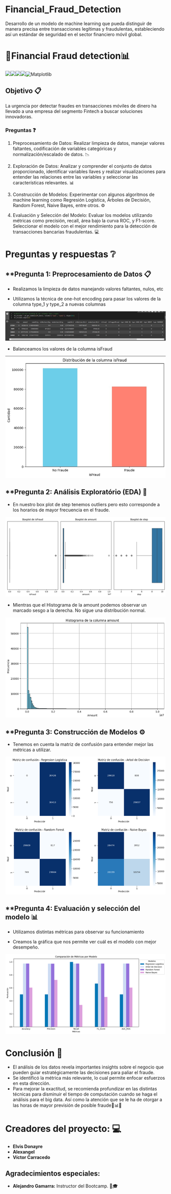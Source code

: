 # Financial_Fraud_Detection
Desarrollo de un modelo de machine learning que pueda distinguir de manera precisa entre transacciones legítimas y fraudulentas, estableciendo así un estándar de seguridad en el sector financiero móvil global.

# 💸Financial Fraud detection📊


![](https://img.shields.io/badge/Python-14354C?style=for-the-badge&logo=python&logoColor=white)![](https://img.shields.io/badge/Colab-F9AB00?style=for-the-badge&logo=googlecolab&color=525252)![](https://img.shields.io/badge/Numpy-777BB4?style=for-the-badge&logo=numpy&logoColor=white)![](https://img.shields.io/badge/Pandas-2C2D72?style=for-the-badge&logo=pandas&logoColor=white)![Matplotlib](https://img.shields.io/badge/Matplotlib-%23ffffff.svg?style=for-the-badge&logo=Matplotlib&logoColor=black)

## Objetivo 📋

La urgencia por detectar fraudes en transacciones móviles de dinero ha llevado a una empresa del segmento Fintech a buscar soluciones innovadoras.

### **Preguntas** ❓

1. Preprocesamiento de Datos: Realizar limpieza de datos, manejar valores faltantes, codificación de variables categóricas y normalización/escalado de datos. 📉

2. Exploración de Datos: Analizar y comprender el conjunto de datos proporcionado, identificar variables llaves y realizar visualizaciones para entender las relaciones entre las variables y seleccionar las características relevantes. 📊

3. Construcción de Modelos: Experimentar con algunos algoritmos de machine learning como Regresión Logística, Árboles de Decisión, Random Forest, Naive Bayes, entre otros. ⚙️

4. Evaluación y Selección del Modelo: Evaluar los modelos utilizando métricas como precisión, recall, área bajo la curva ROC, y F1-score. Seleccionar el modelo con el mejor rendimiento para la detección de transacciones bancarias fraudulentas. 💻 


#  **Preguntas y respuestas** ❔

## **Pregunta 1: Preprocesamiento de Datos 📋

- Realizamos la limpieza de datos manejando valores faltantes, nulos, etc

- Utilizamos la técnica de one-hot encoding para pasar los valores de la columna type_1 y type_2 a nuevas columnas 

![boxplot](https://github.com/civvic1/Financial_Fraud_Detection/blob/main/img/preprocesamiento.jpg)

- Balanceamos los valores de la columna isFraud

![graph](https://github.com/civvic1/Financial_Fraud_Detection/blob/main/img/balanceo.jpg)

## **Pregunta 2: Análisis Exploratório (EDA) 📖 

- En nuestro box plot de step tenemos outliers pero esto corresponde a los horarios de mayor frecuencia en el fraude.

![boxplot](https://github.com/civvic1/Financial_Fraud_Detection/blob/main/img/EDA.png)

- Mientras que el Histograma de la amount podemos observar un marcado sesgo a la derecha. No sigue una distribución normal.

![histogram](https://github.com/civvic1/Financial_Fraud_Detection/blob/main/img/histograma.jpg)

## **Pregunta 3: Construcción de Modelos ⚙️

- Tenemos en cuenta la matriz de confusión para entender mejor las métricas a utilizar.

![matriz](https://github.com/civvic1/Financial_Fraud_Detection/blob/main/img/matriz%20de%20confusion.png)

## **Pregunta 4: Evaluación y selección del modelo 📊

- Utilizamos distintas métricas para observar su funcionamiento

- Creamos la gráfica que nos permite ver cuál es el modelo con mejor desempeño.

![graph](https://github.com/civvic1/Financial_Fraud_Detection/blob/main/img/evaluacion.png)


# Conclusión 💯
+ El análisis de los datos revela importantes insights sobre el negocio que pueden guiar estratégicamente las decisiones para paliar el fraude.
+ Se identificó la métrica más relevante, lo cual permite enfocar esfuerzos en esta dirección.
+ Para mejorar la exactitud, se recomienda profundizar en las distintas técnicas para disminuir el tiempo de computación cuando se haga el análisis para el big data. Así como la atención que se le ha de otorgar
  a las horas de mayor previsión de posible fraude🌟📊📝

# Creadores del proyecto: 💻

- **Elvis Donayre** 
- **Alexangel** 
- **Víctor Carracedo**

## Agradecimientos especiales:

- **Alejandro Gamarra:** Instructor del Bootcamp. 📝🎓
